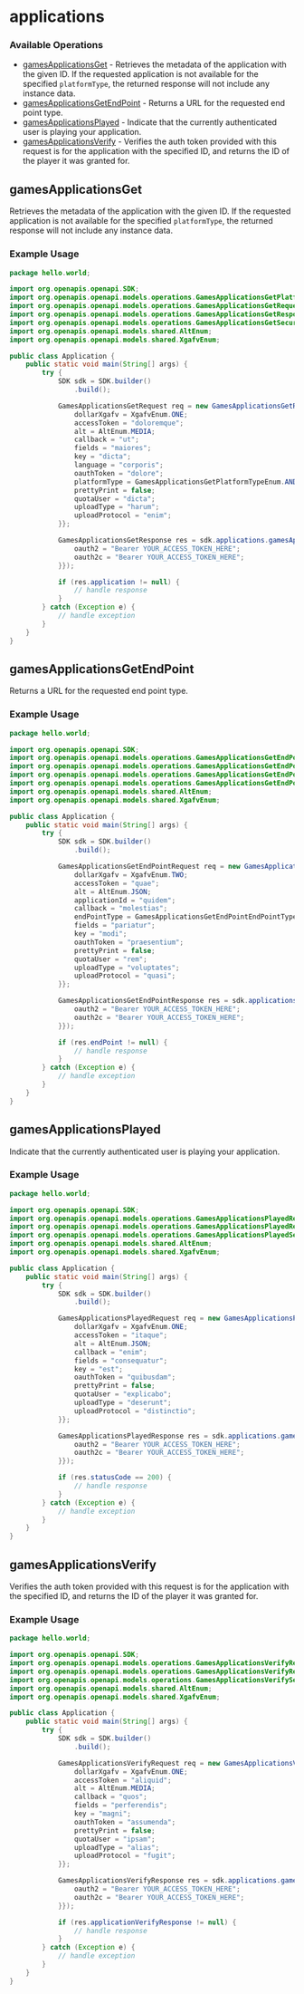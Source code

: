 # applications

### Available Operations

* [gamesApplicationsGet](#gamesapplicationsget) - Retrieves the metadata of the application with the given ID. If the requested application is not available for the specified `platformType`, the returned response will not include any instance data.
* [gamesApplicationsGetEndPoint](#gamesapplicationsgetendpoint) - Returns a URL for the requested end point type.
* [gamesApplicationsPlayed](#gamesapplicationsplayed) - Indicate that the currently authenticated user is playing your application.
* [gamesApplicationsVerify](#gamesapplicationsverify) - Verifies the auth token provided with this request is for the application with the specified ID, and returns the ID of the player it was granted for.

## gamesApplicationsGet

Retrieves the metadata of the application with the given ID. If the requested application is not available for the specified `platformType`, the returned response will not include any instance data.

### Example Usage

```java
package hello.world;

import org.openapis.openapi.SDK;
import org.openapis.openapi.models.operations.GamesApplicationsGetPlatformTypeEnum;
import org.openapis.openapi.models.operations.GamesApplicationsGetRequest;
import org.openapis.openapi.models.operations.GamesApplicationsGetResponse;
import org.openapis.openapi.models.operations.GamesApplicationsGetSecurity;
import org.openapis.openapi.models.shared.AltEnum;
import org.openapis.openapi.models.shared.XgafvEnum;

public class Application {
    public static void main(String[] args) {
        try {
            SDK sdk = SDK.builder()
                .build();

            GamesApplicationsGetRequest req = new GamesApplicationsGetRequest("cum") {{
                dollarXgafv = XgafvEnum.ONE;
                accessToken = "doloremque";
                alt = AltEnum.MEDIA;
                callback = "ut";
                fields = "maiores";
                key = "dicta";
                language = "corporis";
                oauthToken = "dolore";
                platformType = GamesApplicationsGetPlatformTypeEnum.ANDROID;
                prettyPrint = false;
                quotaUser = "dicta";
                uploadType = "harum";
                uploadProtocol = "enim";
            }};            

            GamesApplicationsGetResponse res = sdk.applications.gamesApplicationsGet(req, new GamesApplicationsGetSecurity("accusamus", "commodi") {{
                oauth2 = "Bearer YOUR_ACCESS_TOKEN_HERE";
                oauth2c = "Bearer YOUR_ACCESS_TOKEN_HERE";
            }});

            if (res.application != null) {
                // handle response
            }
        } catch (Exception e) {
            // handle exception
        }
    }
}
```

## gamesApplicationsGetEndPoint

Returns a URL for the requested end point type.

### Example Usage

```java
package hello.world;

import org.openapis.openapi.SDK;
import org.openapis.openapi.models.operations.GamesApplicationsGetEndPointEndPointTypeEnum;
import org.openapis.openapi.models.operations.GamesApplicationsGetEndPointRequest;
import org.openapis.openapi.models.operations.GamesApplicationsGetEndPointResponse;
import org.openapis.openapi.models.operations.GamesApplicationsGetEndPointSecurity;
import org.openapis.openapi.models.shared.AltEnum;
import org.openapis.openapi.models.shared.XgafvEnum;

public class Application {
    public static void main(String[] args) {
        try {
            SDK sdk = SDK.builder()
                .build();

            GamesApplicationsGetEndPointRequest req = new GamesApplicationsGetEndPointRequest() {{
                dollarXgafv = XgafvEnum.TWO;
                accessToken = "quae";
                alt = AltEnum.JSON;
                applicationId = "quidem";
                callback = "molestias";
                endPointType = GamesApplicationsGetEndPointEndPointTypeEnum.PROFILE_CREATION;
                fields = "pariatur";
                key = "modi";
                oauthToken = "praesentium";
                prettyPrint = false;
                quotaUser = "rem";
                uploadType = "voluptates";
                uploadProtocol = "quasi";
            }};            

            GamesApplicationsGetEndPointResponse res = sdk.applications.gamesApplicationsGetEndPoint(req, new GamesApplicationsGetEndPointSecurity("repudiandae", "sint") {{
                oauth2 = "Bearer YOUR_ACCESS_TOKEN_HERE";
                oauth2c = "Bearer YOUR_ACCESS_TOKEN_HERE";
            }});

            if (res.endPoint != null) {
                // handle response
            }
        } catch (Exception e) {
            // handle exception
        }
    }
}
```

## gamesApplicationsPlayed

Indicate that the currently authenticated user is playing your application.

### Example Usage

```java
package hello.world;

import org.openapis.openapi.SDK;
import org.openapis.openapi.models.operations.GamesApplicationsPlayedRequest;
import org.openapis.openapi.models.operations.GamesApplicationsPlayedResponse;
import org.openapis.openapi.models.operations.GamesApplicationsPlayedSecurity;
import org.openapis.openapi.models.shared.AltEnum;
import org.openapis.openapi.models.shared.XgafvEnum;

public class Application {
    public static void main(String[] args) {
        try {
            SDK sdk = SDK.builder()
                .build();

            GamesApplicationsPlayedRequest req = new GamesApplicationsPlayedRequest() {{
                dollarXgafv = XgafvEnum.ONE;
                accessToken = "itaque";
                alt = AltEnum.JSON;
                callback = "enim";
                fields = "consequatur";
                key = "est";
                oauthToken = "quibusdam";
                prettyPrint = false;
                quotaUser = "explicabo";
                uploadType = "deserunt";
                uploadProtocol = "distinctio";
            }};            

            GamesApplicationsPlayedResponse res = sdk.applications.gamesApplicationsPlayed(req, new GamesApplicationsPlayedSecurity("quibusdam", "labore") {{
                oauth2 = "Bearer YOUR_ACCESS_TOKEN_HERE";
                oauth2c = "Bearer YOUR_ACCESS_TOKEN_HERE";
            }});

            if (res.statusCode == 200) {
                // handle response
            }
        } catch (Exception e) {
            // handle exception
        }
    }
}
```

## gamesApplicationsVerify

Verifies the auth token provided with this request is for the application with the specified ID, and returns the ID of the player it was granted for.

### Example Usage

```java
package hello.world;

import org.openapis.openapi.SDK;
import org.openapis.openapi.models.operations.GamesApplicationsVerifyRequest;
import org.openapis.openapi.models.operations.GamesApplicationsVerifyResponse;
import org.openapis.openapi.models.operations.GamesApplicationsVerifySecurity;
import org.openapis.openapi.models.shared.AltEnum;
import org.openapis.openapi.models.shared.XgafvEnum;

public class Application {
    public static void main(String[] args) {
        try {
            SDK sdk = SDK.builder()
                .build();

            GamesApplicationsVerifyRequest req = new GamesApplicationsVerifyRequest("modi") {{
                dollarXgafv = XgafvEnum.ONE;
                accessToken = "aliquid";
                alt = AltEnum.MEDIA;
                callback = "quos";
                fields = "perferendis";
                key = "magni";
                oauthToken = "assumenda";
                prettyPrint = false;
                quotaUser = "ipsam";
                uploadType = "alias";
                uploadProtocol = "fugit";
            }};            

            GamesApplicationsVerifyResponse res = sdk.applications.gamesApplicationsVerify(req, new GamesApplicationsVerifySecurity("dolorum", "excepturi") {{
                oauth2 = "Bearer YOUR_ACCESS_TOKEN_HERE";
                oauth2c = "Bearer YOUR_ACCESS_TOKEN_HERE";
            }});

            if (res.applicationVerifyResponse != null) {
                // handle response
            }
        } catch (Exception e) {
            // handle exception
        }
    }
}
```
